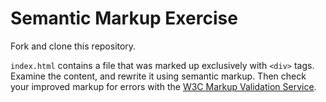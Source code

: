 # Semantic Markup Exercise

Fork and clone this repository.

`index.html` contains a file that was marked up exclusively with `<div>` tags. Examine the content, and rewrite it using semantic markup. Then check your improved markup for errors with the [W3C Markup Validation Service](https://validator.w3.org/#validate_by_input).

